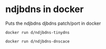 # ndjbdns in docker

Puts the ndjbdns djbdns patch/port in docker

`docker run d/ndjbdns-tinydns`

`docker run d/ndjbdns-dnscace`


